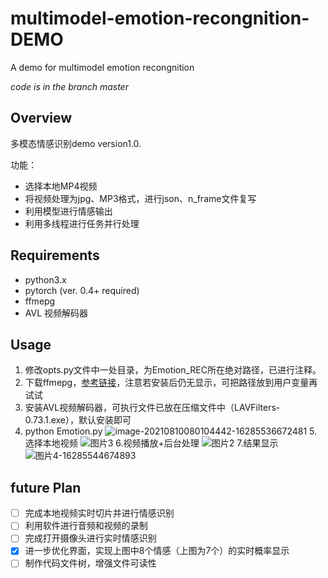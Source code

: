 # multimodel-emotion-recongnition-DEMO
A demo for multimodel emotion recongnition

*code is in the branch master*

## Overview

多模态情感识别demo version1.0. 


功能：

- 选择本地MP4视频
- 将视频处理为jpg、MP3格式，进行json、n_frame文件复写
- 利用模型进行情感输出
- 利用多线程进行任务并行处理

## Requirements

- python3.x
- pytorch (ver. 0.4+ required)
- ffmepg
- AVL 视频解码器

## Usage

1. 修改opts.py文件中一处目录，为Emotion_REC所在绝对路径，已进行注释。
2. 下载ffmepg，[参考链接](https://blog.csdn.net/qq_39516859/article/details/81843419)，注意若安装后仍无显示，可把路径放到用户变量再试试
3. 安装AVL视频解码器，可执行文件已放在压缩文件中（LAVFilters-0.73.1.exe），默认安装即可
4. python Emotion.py
![image-20210810080104442-16285536672481](https://user-images.githubusercontent.com/60317828/128882555-0140237b-62a7-42c5-868f-2ebb5ef8f487.png)
5.选择本地视频
![图片3](https://user-images.githubusercontent.com/60317828/128882596-c6638676-59fb-4753-8ce2-6bcec04a6cde.png)
6.视频播放+后台处理
![图片2](https://user-images.githubusercontent.com/60317828/128882666-f6289f69-2681-452e-a90d-3d1ea14d6931.png)
7.结果显示
![图片4-16285544674893](https://user-images.githubusercontent.com/60317828/128882740-79498389-faf3-4d77-93c0-641a7df70839.png)

## future Plan

- [ ] 完成本地视频实时切片并进行情感识别
- [ ] 利用软件进行音频和视频的录制
- [ ] 完成打开摄像头进行实时情感识别
- [x] 进一步优化界面，实现上图中8个情感（上图为7个）的实时概率显示
- [ ] 制作代码文件树，增强文件可读性
